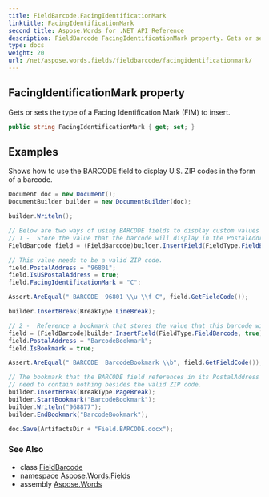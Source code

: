 ```yaml
---
title: FieldBarcode.FacingIdentificationMark
linktitle: FacingIdentificationMark
second_title: Aspose.Words for .NET API Reference
description: FieldBarcode FacingIdentificationMark property. Gets or sets the type of a Facing Identification Mark FIM to insert in C#.
type: docs
weight: 20
url: /net/aspose.words.fields/fieldbarcode/facingidentificationmark/
---
```

## FacingIdentificationMark property

Gets or sets the type of a Facing Identification Mark (FIM) to insert.

```csharp
public string FacingIdentificationMark { get; set; }
```

## Examples

Shows how to use the BARCODE field to display U.S. ZIP codes in the form of a barcode.

```csharp
Document doc = new Document();
DocumentBuilder builder = new DocumentBuilder(doc);

builder.Writeln();

// Below are two ways of using BARCODE fields to display custom values as barcodes.
// 1 -  Store the value that the barcode will display in the PostalAddress property:
FieldBarcode field = (FieldBarcode)builder.InsertField(FieldType.FieldBarcode, true);

// This value needs to be a valid ZIP code.
field.PostalAddress = "96801";
field.IsUSPostalAddress = true;
field.FacingIdentificationMark = "C";

Assert.AreEqual(" BARCODE  96801 \\u \\f C", field.GetFieldCode());

builder.InsertBreak(BreakType.LineBreak);

// 2 -  Reference a bookmark that stores the value that this barcode will display:
field = (FieldBarcode)builder.InsertField(FieldType.FieldBarcode, true);
field.PostalAddress = "BarcodeBookmark";
field.IsBookmark = true;

Assert.AreEqual(" BARCODE  BarcodeBookmark \\b", field.GetFieldCode());

// The bookmark that the BARCODE field references in its PostalAddress property
// need to contain nothing besides the valid ZIP code.
builder.InsertBreak(BreakType.PageBreak);
builder.StartBookmark("BarcodeBookmark");
builder.Writeln("968877");
builder.EndBookmark("BarcodeBookmark");

doc.Save(ArtifactsDir + "Field.BARCODE.docx");
```

### See Also

* class [FieldBarcode](../)
* namespace [Aspose.Words.Fields](../../fieldbarcode/)
* assembly [Aspose.Words](../../../)
